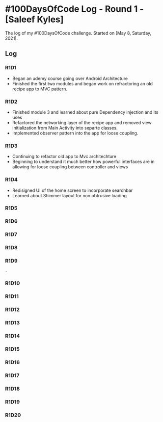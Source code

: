 # #100DaysOfCode Log - Round 1 - [Saleef Kyles]

The log of my #100DaysOfCode challenge. Started on [May 8, Saturday, 2021].

## Log

### R1D1 
 - Began an udemy course going over Android Architecture
 - Finished the first two modules and began work on refractoring an old recipe app to MVC pattern.
    

### R1D2
 - Finished module 3 and learned about pure Dependency injection and its uses
 - Refactored the networking layer of the recipe app and removed view initialization from Main Activity into separte classes.
 - Implemented observer pattern into the app for loose coupling.

### R1D3
- Continuing to refactor old app to Mvc architechture
- Beginning to understand it much better how powerful interfaces are in allowing for loose coupling between controller and views

### R1D4
 - Redisigned UI of the home screen to incorporate searchbar 
 - Learned about Shimmer layout for non obtrusive loading 

### R1D5
   

### R1D6
   
### R1D7
  

### R1D8
  
### R1D9
    -
### R1D10
### R1D11
### R1D12
### R1D13
### R1D14
### R1D15
### R1D16
### R1D17
### R1D18
### R1D19
### R1D20
    
